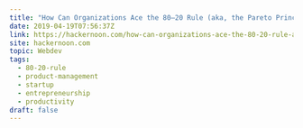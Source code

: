 ```yaml
---
title: "How Can Organizations Ace the 80–20 Rule (aka, the Pareto Principle) to Boost Productivity?"
date: 2019-04-19T07:56:37Z
link: https://hackernoon.com/how-can-organizations-ace-the-80-20-rule-aka-the-pareto-principle-to-boost-productivity-e32ac9f1fd5c?source=rss----3a8144eabfe3---4
site: hackernoon.com
topic: Webdev
tags:
  - 80-20-rule
  - product-management
  - startup
  - entrepreneurship
  - productivity
draft: false
---
```

